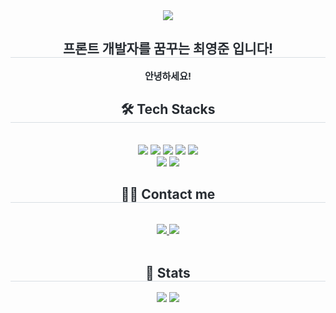 <div align= "center">
    <img src="https://capsule-render.vercel.app/api?type=waving&color=0b62ef&height=180&text=&animation=fadeIn&fontColor=241499&fontSize=60" />
    </div>
    <div align= "center"> 
    <h2 style="border-bottom: 1px solid #d8dee4; color: #282d33;"> 프론트 개발자를 꿈꾸는 최영준 입니다! </h2>  
    <div style="font-weight: 700; font-size: 15px; text-align: center; color: #282d33;"> 안녕하세요! </div> 
    </div>
    <div align= "center">
    <h2 style="border-bottom: 1px solid #d8dee4; color: #282d33;"> 🛠️ Tech Stacks </h2> <br> 
    <div style="margin: 0 auto; text-align: center;" align= "center"> <img src="https://img.shields.io/badge/HTML5-E34F26?style=flat-square&logo=HTML5&logoColor=white">
          <img src="https://img.shields.io/badge/CSS3-1572B6?style=flat-square&logo=CSS3&logoColor=white">
          <img src="https://img.shields.io/badge/Javascript-F7DF1E?style=flat-square&logo=Javascript&logoColor=white">
          <img src="https://img.shields.io/badge/React-61DAFB?style=flat-square&logo=React&logoColor=white">
          <img src="https://img.shields.io/badge/StyledComponents-DB7093?style=flat-square&logo=StyledComponents&logoColor=white">
          <br/><img src="https://img.shields.io/badge/Sass-CC6699?style=flat-square&logo=Sass&logoColor=white">
          <img src="https://img.shields.io/badge/Tailwind CSS-06B6D4?style=flat-square&logo=Tailwind CSS&logoColor=white">
          </div>
    </div>
    <div align= "center">
    <h2 style="border-bottom: 1px solid #d8dee4; color: #282d33;"> 🧑‍💻 Contact me </h2> <br> 
    <div align= "center"> <a href=https://velog.io/@prime00427> <img src="https://img.shields.io/badge/Velog-20C997?style=flat-square&logo=Velog&logoColor=white&link=https://velog.io/@prime00427"> </a>
         <a href=mailto:prime00427@gmail.com> <img src="https://img.shields.io/badge/Gmail-EA4335?style=flat-square&logo=Gmail&logoColor=white&link=mailto:prime00427@gmail.com"> </a>
          </div>  <br> 
    <div align= "center">  </div> 
    </div>
    <div align= "center"> 
    <h2 style="border-bottom: 1px solid #d8dee4; color: #282d33;"> 🏅 Stats </h2> <div align= "center"> <img src="https://github-readme-stats.vercel.app/api?username=youngjun0427&bg_color=180,ffffff,00000000&title_color=323cc8&text_color=323cc8"
         /> <img src="https://github-readme-stats.vercel.app/api/top-langs/?username=youngjun0427&layout=compact&bg_color=180,ffffff,00000000&title_color=323cc8&text_color=323cc8"
           /> </div> 
    </div>
    

